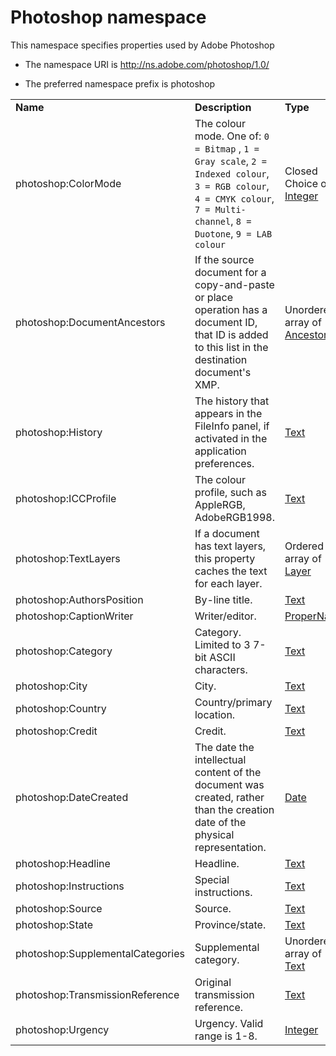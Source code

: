 # Photoshop namespace

This namespace specifies properties used by Adobe Photoshop

- The namespace URI is http://ns.adobe.com/photoshop/1.0/

- The preferred namespace prefix is photoshop

|    |           |    |
|----|-----------|----|
|**Name**|**Description**|**Type**|
|photoshop:ColorMode|The colour mode. One of: `0 = Bitmap` , `1 = Gray scale`,   `2 = Indexed colour`, `3 = RGB colour`, `4 = CMYK colour`, `7 = Multi-channel`, `8 = Duotone`, `9 = LAB colour`|Closed Choice of [Integer](./XMPDataTypes/CoreProperties.md#integer)|
|photoshop:DocumentAncestors|If the source document for a copy-and-paste or place operation has a document ID, that ID is added to this list in the destination document's XMP.  |Unordered array of [Ancestor](./XMPDataTypes/Ancestor.md)|
|photoshop:History|The history that appears in the FileInfo panel, if activated in the application preferences.  |[Text](./XMPDataTypes/CoreProperties.md#text)|
|photoshop:ICCProfile|The colour profile, such as AppleRGB, AdobeRGB1998.  |[Text](./XMPDataTypes/CoreProperties.md#text)|
|photoshop:TextLayers|If a document has text layers, this property caches the text for each layer.  |Ordered array of [Layer](./XMPDataTypes/Layer.md)|
|photoshop:AuthorsPosition|By-line title.  |[Text](./XMPDataTypes/CoreProperties.md#text)|
|photoshop:CaptionWriter|Writer/editor.  |[ProperName](./XMPDataTypes/CoreProperties.md#propername)|
|photoshop:Category|Category. Limited to 3 7-bit ASCII characters.  |[Text](./XMPDataTypes/CoreProperties.md#text)|
|photoshop:City|City.  |[Text](./XMPDataTypes/CoreProperties.md#text)|
|photoshop:Country|Country/primary location.  |[Text](./XMPDataTypes/CoreProperties.md#text)|
|photoshop:Credit|Credit.  |[Text](./XMPDataTypes/CoreProperties.md#text)|
|photoshop:DateCreated|The date the intellectual content of the document was created, rather than the creation date of the physical representation.  |[Date](./XMPDataTypes/CoreProperties.md#date)|
|photoshop:Headline|Headline.  |[Text](./XMPDataTypes/CoreProperties.md#text)|
|photoshop:Instructions|Special instructions.  |[Text](./XMPDataTypes/CoreProperties.md#text)|
|photoshop:Source|Source.  |[Text](./XMPDataTypes/CoreProperties.md#text)|
|photoshop:State|Province/state.  |[Text](./XMPDataTypes/CoreProperties.md#text)|
|photoshop:SupplementalCategories|Supplemental category.  |Unordered array of [Text](./XMPDataTypes/CoreProperties.md#text)|
|photoshop:TransmissionReference|Original transmission reference.  |[Text](./XMPDataTypes/CoreProperties.md#text)|
|photoshop:Urgency|Urgency. Valid range is 1-8.  |[Integer](./XMPDataTypes/CoreProperties.md#integer)|
